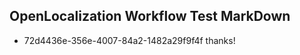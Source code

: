 ## OpenLocalization Workflow Test MarkDown
* 72d4436e-356e-4007-84a2-1482a29f9f4f 
thanks!<!--HONumber=Mar16_HO4-->
